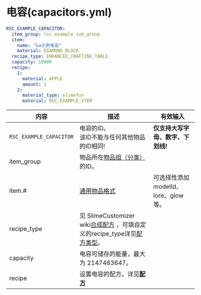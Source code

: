# 电容(capacitors.yml)

```yaml
RSC_EXAMPLE_CAPACITOR:
  item_group: rsc_example_sub_group
  item:
    name: "&a示例电容"
    material: DIAMOND_BLOCK
  recipe_type: ENHANCED_CRAFTING_TABLE
  capacity: 10000
  recipe:
    1:
      material: APPLE
      amount: 1
    2:
      material_type: slimefun
      material: RSC_EXAMPLE_ITEM
```

| 内容 | 描述 | 有效输入 |
| --- | ----------- | ----------------- |
| `RSC_EXAMPLE_CAPACITOR` | 电容的ID。<br>该ID不能与任何其他物品的ID相同! | **仅支持大写字母、数字、下划线!** |
| item_group | 物品所在[物品组（分类）](file/groups.md)的ID。 |
| item.# | [通用物品格式](format/universal-item-format.md)| 可选择性添加modelId、lore、glow等。 |
| recipe_type | 见 SlimeCustomizer wiki[合成配方](https://slimefun-addons-wiki.guizhanss.cn/slime-customizer/Crafting-Recipe) ，可填自定义的recipe_type详见[配方类型](file/recipe_type.md)。 |
| capacity | 电容可储存的能量，最大为 2147483647。 |
| recipe | 设置电容的配方。详见[**配方**](format/recipe.md) |